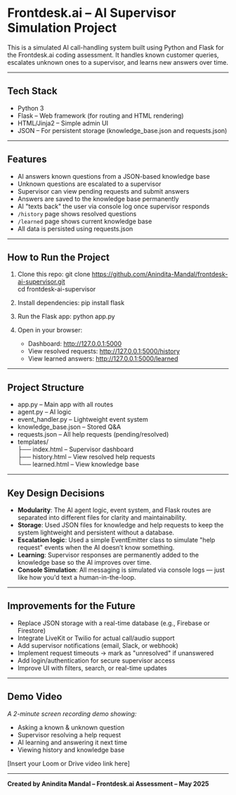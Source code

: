# Frontdesk.ai – AI Supervisor Simulation Project

This is a simulated AI call-handling system built using Python and Flask for the Frontdesk.ai coding assessment. It handles known customer queries, escalates unknown ones to a supervisor, and learns new answers over time.

---

##  Tech Stack

- Python 3
- Flask – Web framework (for routing and HTML rendering)
- HTML/Jinja2 – Simple admin UI
- JSON – For persistent storage (knowledge_base.json and requests.json)

---

##  Features

- AI answers known questions from a JSON-based knowledge base
- Unknown questions are escalated to a supervisor
- Supervisor can view pending requests and submit answers
- Answers are saved to the knowledge base permanently
- AI "texts back" the user via console log once supervisor responds
- `/history` page shows resolved questions
- `/learned` page shows current knowledge base
- All data is persisted using requests.json

---

##  How to Run the Project

1. Clone this repo:
   git clone https://github.com/Anindita-Mandal/frontdesk-ai-supervisor.git  
   cd frontdesk-ai-supervisor

2. Install dependencies:
   pip install flask

3. Run the Flask app:
   python app.py

4. Open in your browser:
   - Dashboard: http://127.0.0.1:5000  
   - View resolved requests: http://127.0.0.1:5000/history  
   - View learned answers: http://127.0.0.1:5000/learned

---

##  Project Structure

- app.py – Main app with all routes  
- agent.py – AI logic  
- event_handler.py – Lightweight event system  
- knowledge_base.json – Stored Q&A  
- requests.json – All help requests (pending/resolved)  
- templates/  
  ├── index.html – Supervisor dashboard  
  ├── history.html – View resolved help requests  
  └── learned.html – View knowledge base

---

##  Key Design Decisions

- **Modularity**: The AI agent logic, event system, and Flask routes are separated into different files for clarity and maintainability.
- **Storage**: Used JSON files for knowledge and help requests to keep the system lightweight and persistent without a database.
- **Escalation logic**: Used a simple EventEmitter class to simulate "help request" events when the AI doesn’t know something.
- **Learning**: Supervisor responses are permanently added to the knowledge base so the AI improves over time.
- **Console Simulation**: All messaging is simulated via console logs — just like how you'd text a human-in-the-loop.

---

##  Improvements for the Future

- Replace JSON storage with a real-time database (e.g., Firebase or Firestore)
- Integrate LiveKit or Twilio for actual call/audio support
- Add supervisor notifications (email, Slack, or webhook)
- Implement request timeouts → mark as "unresolved" if unanswered
- Add login/authentication for secure supervisor access
- Improve UI with filters, search, or real-time updates

---

##  Demo Video

*A 2-minute screen recording demo showing:*
- Asking a known & unknown question
- Supervisor resolving a help request
- AI learning and answering it next time
- Viewing history and knowledge base

 [Insert your Loom or Drive video link here]

---

**Created by Anindita Mandal – Frontdesk.ai Assessment – May 2025**
